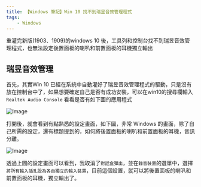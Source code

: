 ```yaml
---
title: 【Windows 筆記】Win 10 找不到瑞昱音效管理程式
tags:
    - Windows
---
```

重灌完新版(1903、1909)的windows 10 後，工具列和控制台找不到瑞昱音效管理程式，也無法設定後置面板的喇叭和前置面板的耳機獨立輸出

## 瑞昱音效管理

首先，其實Win 10 已經在系統中自動灌好了瑞昱音效管理程式的驅動，只是沒有放在控制台中了，如果想要確定自己是否有成功安裝，可以在win10的搜尋欄輸入 `Realtek Audio Console` 看看是否有如下圖的應用程式

![Image](https://i.imgur.com/vCjgF9o.png)

打開後，就會看到有點熟悉的設定畫面，如下圖，非常 Windows 的畫面，除了自己所需的設定，還有標題提到的，如何將後置面板的喇叭和前置面板的耳機，音訊分離。

![Image](https://i.imgur.com/qikNW3Y.png)

透過上圖的設定畫面可以看到，我取消了`對話盒彈出`，並在`錄音裝置`的選單中，選擇`將所有輸入插孔設為各自獨立的輸入裝置`，目前這個設置，就可以將後置面板的喇叭和前置面板的耳機，獨立輸出了。